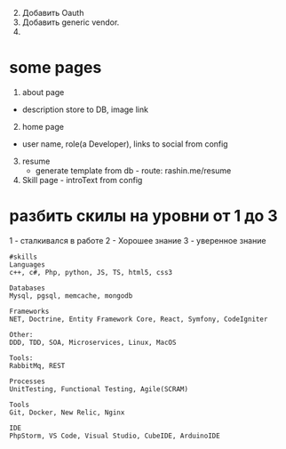 
2. Добавить Oauth
3. Добавить generic vendor.
4. 





# some pages
1. about page
  - description store to DB, image link
2. home page
  - user name, role(a Developer), links to social from config
3. resume
    - generate template from db - route: rashin.me/resume
4. Skill page - introText from config


# разбить скилы на уровни от 1 до 3
1 - сталкивался в работе
2 - Хорошее знание
3 - уверенное знание

```
#skills
Languages
c++, c#, Php, python, JS, TS, html5, css3

Databases
Mysql, pgsql, memcache, mongodb

Frameworks
NET, Doctrine, Entity Framework Core, React, Symfony, CodeIgniter

Other:
DDD, TDD, SOA, Microservices, Linux, MacOS

Tools:
RabbitMq, REST

Processes
UnitTesting, Functional Testing, Agile(SCRAM)

Tools
Git, Docker, New Relic, Nginx

IDE
PhpStorm, VS Code, Visual Studio, CubeIDE, ArduinoIDE
```

